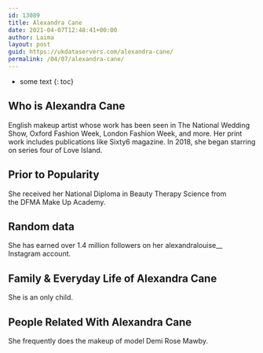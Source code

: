 ```yaml
---
id: 13089
title: Alexandra Cane
date: 2021-04-07T12:48:41+00:00
author: Laima
layout: post
guid: https://ukdataservers.com/alexandra-cane/
permalink: /04/07/alexandra-cane/
---
```


* some text
{: toc}


## Who is Alexandra Cane
                  
                  
                  
English makeup artist whose work has been seen in The National Wedding Show, Oxford Fashion Week, London Fashion Week, and more. Her print work includes publications like Sixty6 magazine. In 2018, she began starring on series four of Love Island. 
                  
              
            
              
            
                
                
                
## Prior to Popularity
                  
                  
                  
She received her National Diploma in Beauty Therapy Science from the DFMA Make Up Academy. 
                  
              
            
              
            
                
                
                
## Random data
                  
                  
                  
She has earned over 1.4 million followers on her alexandralouise__ Instagram account. 
                  
              
            
              
            
                
                
                
## Family & Everyday Life of Alexandra Cane
                  
                  
                  
She is an only child. 
                  
              
            
              
            
                
                
                
## People Related With Alexandra Cane
                  
                  
                  
She frequently does the makeup of model Demi Rose Mawby.
                  
              
            
              
            
                
              
            
              
              
            
            
              
            
          
          
          